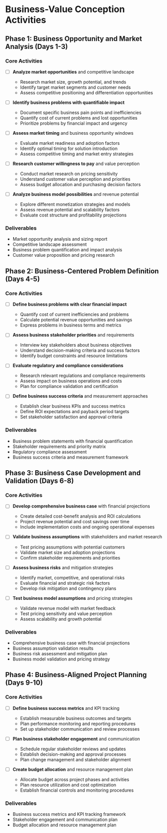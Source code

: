 # Business-Value Conception Activities

## Phase 1: Business Opportunity and Market Analysis (Days 1-3)

### Core Activities
- [ ] **Analyze market opportunities** and competitive landscape
  - Research market size, growth potential, and trends
  - Identify target market segments and customer needs
  - Assess competitive positioning and differentiation opportunities

- [ ] **Identify business problems with quantifiable impact**
  - Document specific business pain points and inefficiencies
  - Quantify cost of current problems and lost opportunities
  - Prioritize problems by financial impact and urgency

- [ ] **Assess market timing** and business opportunity windows
  - Evaluate market readiness and adoption factors
  - Identify optimal timing for solution introduction
  - Assess competitive timing and market entry strategies

- [ ] **Research customer willingness to pay** and value perception
  - Conduct market research on pricing sensitivity
  - Understand customer value perception and priorities
  - Assess budget allocation and purchasing decision factors

- [ ] **Analyze business model possibilities** and revenue potential
  - Explore different monetization strategies and models
  - Assess revenue potential and scalability factors
  - Evaluate cost structure and profitability projections

### Deliverables
- Market opportunity analysis and sizing report
- Competitive landscape assessment
- Business problem quantification and impact analysis
- Customer value proposition and pricing research

## Phase 2: Business-Centered Problem Definition (Days 4-5)

### Core Activities
- [ ] **Define business problems with clear financial impact**
  - Quantify cost of current inefficiencies and problems
  - Calculate potential revenue opportunities and savings
  - Express problems in business terms and metrics

- [ ] **Assess business stakeholder priorities** and requirements
  - Interview key stakeholders about business objectives
  - Understand decision-making criteria and success factors
  - Identify budget constraints and resource limitations

- [ ] **Evaluate regulatory and compliance considerations**
  - Research relevant regulations and compliance requirements
  - Assess impact on business operations and costs
  - Plan for compliance validation and certification

- [ ] **Define business success criteria** and measurement approaches
  - Establish clear business KPIs and success metrics
  - Define ROI expectations and payback period targets
  - Set stakeholder satisfaction and approval criteria

### Deliverables
- Business problem statements with financial quantification
- Stakeholder requirements and priority matrix
- Regulatory compliance assessment
- Business success criteria and measurement framework

## Phase 3: Business Case Development and Validation (Days 6-8)

### Core Activities
- [ ] **Develop comprehensive business case** with financial projections
  - Create detailed cost-benefit analysis and ROI calculations
  - Project revenue potential and cost savings over time
  - Include implementation costs and ongoing operational expenses

- [ ] **Validate business assumptions** with stakeholders and market research
  - Test pricing assumptions with potential customers
  - Validate market size and adoption projections
  - Confirm stakeholder requirements and priorities

- [ ] **Assess business risks** and mitigation strategies
  - Identify market, competitive, and operational risks
  - Evaluate financial and strategic risk factors
  - Develop risk mitigation and contingency plans

- [ ] **Test business model assumptions** and pricing strategies
  - Validate revenue model with market feedback
  - Test pricing sensitivity and value perception
  - Assess scalability and growth potential

### Deliverables
- Comprehensive business case with financial projections
- Business assumption validation results
- Business risk assessment and mitigation plan
- Business model validation and pricing strategy

## Phase 4: Business-Aligned Project Planning (Days 9-10)

### Core Activities
- [ ] **Define business success metrics** and KPI tracking
  - Establish measurable business outcomes and targets
  - Plan performance monitoring and reporting procedures
  - Set up stakeholder communication and review processes

- [ ] **Plan business stakeholder engagement** and communication
  - Schedule regular stakeholder reviews and updates
  - Establish decision-making and approval processes
  - Plan change management and stakeholder alignment

- [ ] **Create budget allocation** and resource management plan
  - Allocate budget across project phases and activities
  - Plan resource utilization and cost optimization
  - Establish financial controls and monitoring procedures

### Deliverables
- Business success metrics and KPI tracking framework
- Stakeholder engagement and communication plan
- Budget allocation and resource management plan

